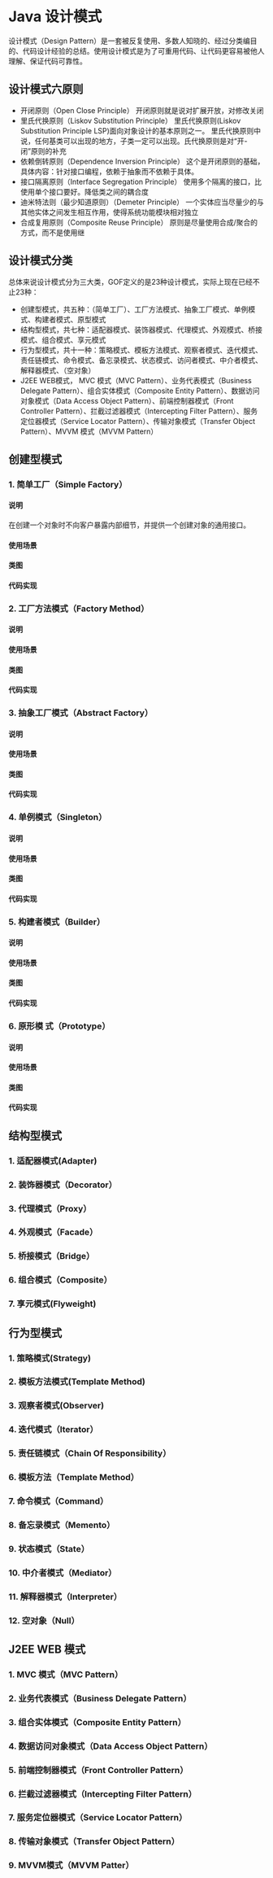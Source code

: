 # Java 设计模式

设计模式（Design Pattern）是一套被反复使用、多数人知晓的、经过分类编目的、代码设计经验的总结。使用设计模式是为了可重用代码、让代码更容易被他人理解、保证代码可靠性。


## 设计模式六原则

- 开闭原则（Open Close Principle）
开闭原则就是说对扩展开放，对修改关闭
- 里氏代换原则（Liskov Substitution Principle）
里氏代换原则(Liskov Substitution Principle LSP)面向对象设计的基本原则之一。 里氏代换原则中说，任何基类可以出现的地方，子类一定可以出现。氏代换原则是对“开-闭”原则的补充
- 依赖倒转原则（Dependence Inversion Principle）
这个是开闭原则的基础，具体内容：针对接口编程，依赖于抽象而不依赖于具体。
- 接口隔离原则（Interface Segregation Principle）
使用多个隔离的接口，比使用单个接口要好。降低类之间的耦合度
- 迪米特法则（最少知道原则）（Demeter Principle）
一个实体应当尽量少的与其他实体之间发生相互作用，使得系统功能模块相对独立
- 合成复用原则（Composite Reuse Principle）
原则是尽量使用合成/聚合的方式，而不是使用继

## 设计模式分类

总体来说设计模式分为三大类，GOF定义的是23种设计模式，实际上现在已经不止23种：
- 创建型模式，共五种：（简单工厂）、工厂方法模式、抽象工厂模式、单例模式、构建者模式、原型模式
- 结构型模式，共七种：适配器模式、装饰器模式、代理模式、外观模式、桥接模式、组合模式、享元模式
- 行为型模式，共十一种：策略模式、模板方法模式、观察者模式、迭代模式、责任链模式、命令模式、备忘录模式、状态模式、访问者模式、中介者模式、解释器模式、（空对象）
- J2EE WEB模式， MVC 模式（MVC Pattern）、业务代表模式（Business Delegate Pattern）、组合实体模式（Composite Entity Pattern）、数据访问对象模式（Data Access Object Pattern）、前端控制器模式（Front Controller Pattern）、拦截过滤器模式（Intercepting Filter Pattern）、服务定位器模式（Service Locator Pattern）、传输对象模式（Transfer Object Pattern）、MVVM 模式（MVVM Pattern）

## 创建型模式

### 1. 简单工厂（Simple Factory）

#### 说明

在创建一个对象时不向客户暴露内部细节，并提供一个创建对象的通用接口。

#### 使用场景

#### 类图

#### 代码实现

### 2. 工厂方法模式（Factory Method）

#### 说明

#### 使用场景

#### 类图

#### 代码实现

### 3. 抽象工厂模式（Abstract Factory）

#### 说明

#### 使用场景

#### 类图

#### 代码实现

### 4. 单例模式（Singleton）

#### 说明

#### 使用场景

#### 类图

#### 代码实现

### 5. 构建者模式（Builder）

#### 说明

#### 使用场景

#### 类图

#### 代码实现

### 6. 原形模   式（Prototype）

#### 说明

#### 使用场景

#### 类图

#### 代码实现

## 结构型模式

### 1. 适配器模式(Adapter)

### 2. 装饰器模式（Decorator）

### 3. 代理模式（Proxy）

### 4. 外观模式（Facade）

### 5. 桥接模式（Bridge）

### 6. 组合模式（Composite）

### 7. 享元模式(Flyweight)

## 行为型模式

### 1. 策略模式(Strategy)

### 2. 模板方法模式(Template Method)

### 3. 观察者模式(Observer)

### 4. 迭代模式（Iterator）

### 5. 责任链模式（Chain Of Responsibility）

### 6. 模板方法（Template Method）

### 7. 命令模式（Command）

### 8. 备忘录模式（Memento）

### 9. 状态模式（State）

### 10. 中介者模式（Mediator）

### 11. 解释器模式（Interpreter）

### 12. 空对象（Null）

## J2EE WEB 模式

### 1. MVC 模式（MVC Pattern）

### 2. 业务代表模式（Business Delegate Pattern）

### 3. 组合实体模式（Composite Entity Pattern）

### 4. 数据访问对象模式（Data Access Object Pattern）

### 5. 前端控制器模式（Front Controller Pattern）

### 6. 拦截过滤器模式（Intercepting Filter Pattern）

### 7. 服务定位器模式（Service Locator Pattern）

### 8. 传输对象模式（Transfer Object Pattern）

### 9. MVVM模式（MVVM Patter）